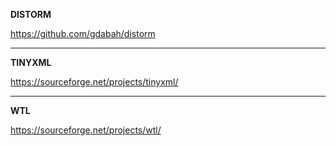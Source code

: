 **DISTORM**

https://github.com/gdabah/distorm

<hr>

**TINYXML**

https://sourceforge.net/projects/tinyxml/

<hr>

**WTL**

https://sourceforge.net/projects/wtl/
